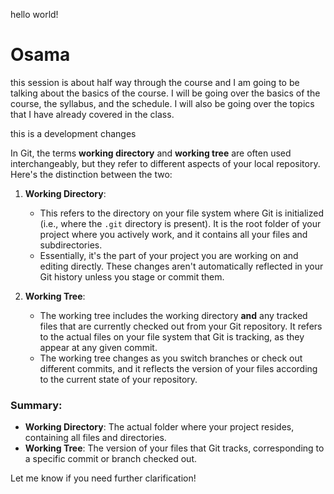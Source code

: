 hello world!
<h1>
Osama
</h1>
this session is about half way through the course and I am going to be talking about the basics of the course. I will be going over the basics of the course, the syllabus, and the schedule. I will also be going over the topics that I have already covered in the class.

this is a development changes

In Git, the terms **working directory** and **working tree** are often used interchangeably, but they refer to different aspects of your local repository. Here's the distinction between the two:

1. **Working Directory**:
   - This refers to the directory on your file system where Git is initialized (i.e., where the `.git` directory is present). It is the root folder of your project where you actively work, and it contains all your files and subdirectories.
   - Essentially, it's the part of your project you are working on and editing directly. These changes aren't automatically reflected in your Git history unless you stage or commit them.

2. **Working Tree**:
   - The working tree includes the working directory **and** any tracked files that are currently checked out from your Git repository. It refers to the actual files on your file system that Git is tracking, as they appear at any given commit.
   - The working tree changes as you switch branches or check out different commits, and it reflects the version of your files according to the current state of your repository.

### Summary:
- **Working Directory**: The actual folder where your project resides, containing all files and directories.
- **Working Tree**: The version of your files that Git tracks, corresponding to a specific commit or branch checked out.

Let me know if you need further clarification!